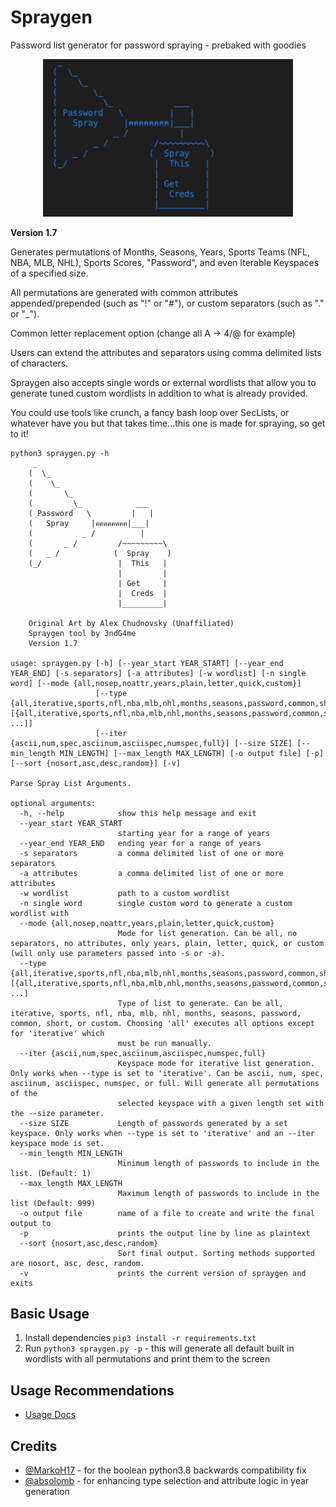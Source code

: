 # Spraygen
Password list generator for password spraying - prebaked with goodies

<p align="center">
  <img width=400px src="resources/spraygenlogo.png" />
</p>

**Version 1.7**

Generates permutations of Months, Seasons, Years, Sports Teams (NFL, NBA, MLB, NHL), Sports Scores, "Password", and even Iterable Keyspaces of a specified size.

All permutations are generated with common attributes appended/prepended (such as "!" or "#"), or custom separators (such as "." or "_").

Common letter replacement option (change all A -> 4/@ for example)

Users can extend the attributes and separators using comma delimited lists of characters.

Spraygen also accepts single words or external wordlists that allow you to generate tuned custom wordlists in addition to what is already provided.

You could use tools like crunch, a fancy bash loop over SecLists, or whatever have you but that takes time...this one is made for spraying, so get to it!


```
python3 spraygen.py -h
     _
    (  \_
    (    \_
    (       \_  
    (         \_            ___
    ( Password   \         |   |
    (   Spray     |คคคคคคคค|___|
    (           _ /          |
    (       _ /         /~~~~~~~~~\
    (   _ /            (  Spray    )
    (_/                 |  This   |
                        |         |
                        | Get     |
                        |  Creds  |
                        |_________|

    Original Art by Alex Chudnovsky (Unaffiliated)
    Spraygen tool by 3ndG4me
    Version 1.7
    
usage: spraygen.py [-h] [--year_start YEAR_START] [--year_end YEAR_END] [-s separators] [-a attributes] [-w wordlist] [-n single word] [--mode {all,nosep,noattr,years,plain,letter,quick,custom}]
                   [--type {all,iterative,sports,nfl,nba,mlb,nhl,months,seasons,password,common,short,custom} [{all,iterative,sports,nfl,nba,mlb,nhl,months,seasons,password,common,short,custom} ...]]
                   [--iter {ascii,num,spec,asciinum,asciispec,numspec,full}] [--size SIZE] [--min_length MIN_LENGTH] [--max_length MAX_LENGTH] [-o output file] [-p] [--sort {nosort,asc,desc,random}] [-v]

Parse Spray List Arguments.

optional arguments:
  -h, --help            show this help message and exit
  --year_start YEAR_START
                        starting year for a range of years
  --year_end YEAR_END   ending year for a range of years
  -s separators         a comma delimited list of one or more separators
  -a attributes         a comma delimited list of one or more attributes
  -w wordlist           path to a custom wordlist
  -n single word        single custom word to generate a custom wordlist with
  --mode {all,nosep,noattr,years,plain,letter,quick,custom}
                        Mode for list generation. Can be all, no separators, no attributes, only years, plain, letter, quick, or custom (will only use parameters passed into -s or -a).
  --type {all,iterative,sports,nfl,nba,mlb,nhl,months,seasons,password,common,short,custom} [{all,iterative,sports,nfl,nba,mlb,nhl,months,seasons,password,common,short,custom} ...]
                        Type of list to generate. Can be all, iterative, sports, nfl, nba, mlb, nhl, months, seasons, password, common, short, or custom. Choosing 'all' executes all options except for 'iterative' which
                        must be run manually.
  --iter {ascii,num,spec,asciinum,asciispec,numspec,full}
                        Keyspace mode for iterative list generation. Only works when --type is set to 'iterative'. Can be ascii, num, spec, asciinum, asciispec, numspec, or full. Will generate all permutations of the
                        selected keyspace with a given length set with the --size parameter.
  --size SIZE           Length of passwords generated by a set keyspace. Only works when --type is set to 'iterative' and an --iter keyspace mode is set.
  --min_length MIN_LENGTH
                        Minimum length of passwords to include in the list. (Default: 1)
  --max_length MAX_LENGTH
                        Maximum length of passwords to include in the list (Default: 999)
  -o output file        name of a file to create and write the final output to
  -p                    prints the output line by line as plaintext
  --sort {nosort,asc,desc,random}
                        Sort final output. Sorting methods supported are nosort, asc, desc, random.
  -v                    prints the current version of spraygen and exits
  ```

  ## Basic Usage
  1. Install dependencies `pip3 install -r requirements.txt`
  2. Run `python3 spraygen.py -p` - this will generate all default built in wordlists with all permutations and print them to the screen

  ## Usage Recommendations
  - [Usage Docs](docs/usage.md)

  ## Credits
  - [@MarkoH17](https://github.com/MarkoH17) - for the boolean python3.8 backwards compatibility fix
  - [@absolomb](https://github.com/absolomb) - for enhancing type selection and attribute logic in year generation
